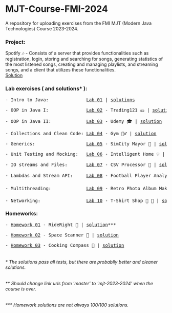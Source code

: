 # MJT-Course-FMI-2024
A repository for uploading exercises from the FMI MJT (Modern Java Technologies) Course 2023-2024.

### Project:
Spotify 🎶 - Consists of a server that provides functionalities such as registration, login, storing and searching for songs, generating statistics of the most listened songs, creating and managing playlists, and streaming songs, and a client that utilizes these functionalities. </br>
<a href="https://github.com/asen-krasimirov/MJT-Course-2024/tree/main/Project/Spotify">Solution</a>

### Lab exercises ( and solutions* ):
<pre>
- Intro to Java:              <a href="https://github.com/fmi/java-course/tree/master/01-intro-to-java/lab">Lab 01</a> | <a href="https://github.com/asen-krasimirov/MJT-Course-2024/tree/main/labs/Week01/src">solutions</a> </br>
- OOP in Java I:              <a href="https://github.com/fmi/java-course/tree/master/02-oop-in-java-i/lab">Lab 02</a> - Trading121 💶 | <a href="https://github.com/asen-krasimirov/MJT-Course-2024/tree/main/labs/Week02/src">solution</a> </br>
- OOP in Java II:             <a href="https://github.com/fmi/java-course/tree/master/03-oop-in-java-ii/lab">Lab 03</a> - Udemy 🎓 | <a href="https://github.com/asen-krasimirov/MJT-Course-2024/tree/main/labs/Week03/src">solution</a> </br>
- Collections and Clean Code: <a href="https://github.com/fmi/java-course/tree/master/04-collections-clean-code/lab">Lab 04</a> - Gym 🏋️‍♂️ | <a href="https://github.com/asen-krasimirov/MJT-Course-2024/tree/main/labs/Week04/src">solution</a> </br>
- Generics:                   <a href="https://github.com/fmi/java-course/tree/master/05-generics/lab">Lab 05</a> - SimCity Mayor 🌇 | <a href="https://github.com/asen-krasimirov/MJT-Course-2024/tree/main/labs/Week05/src">solution</a> </br>
- Unit Testing and Mocking:   <a href="https://github.com/fmi/java-course/tree/master/06-unit-testing-and-mocking/lab">Lab 06</a> - Intelligent Home 💡 | <a href="https://github.com/asen-krasimirov/MJT-Course-2024/tree/main/labs/Week06/">solution</a> </br>
- IO streams and Files:       <a href="https://github.com/fmi/java-course/tree/master/07-io-streams-and-files/lab">Lab 07</a> - CSV Processor 📃 | <a href="https://github.com/asen-krasimirov/MJT-Course-2024/tree/main/labs/Week07/">solution</a> </br>
- Lambdas and Stream API:     <a href="https://github.com/fmi/java-course/tree/master/08-lambdas-and-stream-api/lab">Lab 08</a> - Football Player Analyzer ⚽ | <a href="https://github.com/asen-krasimirov/MJT-Course-2024/tree/main/labs/Week08/">solution</a> </br>
- Multithreading:             <a href="https://github.com/fmi/java-course/tree/master/09-threads/lab">Lab 09</a> - Retro Photo Album Maker 📷 | <a href="https://github.com/asen-krasimirov/MJT-Course-2024/tree/main/labs/Week09/">solution</a> </br>
- Networking:                 <a href="https://github.com/fmi/java-course/tree/master/10-network/lab">Lab 10</a> - T-Shirt Shop 👕 🏬 | <a href="https://github.com/asen-krasimirov/MJT-Course-2024/tree/main/labs/Week10/">solution</a>
</pre>

### Homeworks:
<pre>
- <a href="https://github.com/fmi/java-course/tree/master/homeworks/01-rideright">Homework 01</a> - RideRight 🚏 | <a href="https://github.com/asen-krasimirov/MJT-Course-FMI-2024/tree/main/Homework01">solution</a>*** </br>
- <a href="https://github.com/fmi/java-course/tree/master/homeworks/02-spacescanner">Homework 02</a> - Space Scanner 🚀 | <a href="https://github.com/asen-krasimirov/MJT-Course-FMI-2024/tree/main/Homework02">solution</a> </br>
- <a href="https://github.com/fmi/java-course/tree/master/homeworks/03-cookingcompass">Homework 03</a> - Cooking Compass 🍝 | <a href="https://github.com/asen-krasimirov/MJT-Course-FMI-2024/tree/main/Homework03">solution</a> </br>
</pre>

###### * The solutions pass all tests, but there are probablly better and cleaner solutions.
###### ** Should change link urls from 'master' to 'mjt-2023-2024' when the course is over.
###### *** Homework solutions are not always 100/100 solutions.
